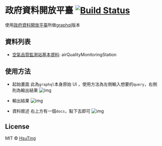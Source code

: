 # 政府資料開放平臺  [![Build Status][travis-image]][travis-url]
使用[政府資料開放平臺](http://data.gov.tw/)所做[graphql](https://open-data-tw.herokuapp.com/)版本

## 資料列表
- [空氣品質監測站基本資料](http://data.gov.tw/node/6075): airQualityMonitoringStation

## 使用方法
- 起始畫面
此為`graphql`本身原始 UI ，使用方法為左側輸入想要的`query`，右側則為輸出結果
![img](https://hsuting.github.io/open-data/imgs/init.png)

- 輸出結果
![img](https://hsuting.github.io/open-data/imgs/result.png)

- 資料敘述
右上方有一個`docs`，點下去即可
![img](https://hsuting.github.io/open-data/imgs/description.png)

## License
MIT © [HsuTing](http://hsuting.com)

[travis-image]: https://travis-ci.org/HsuTing/open-data.svg?branch=master
[travis-url]: https://travis-ci.org/HsuTing/open-data
